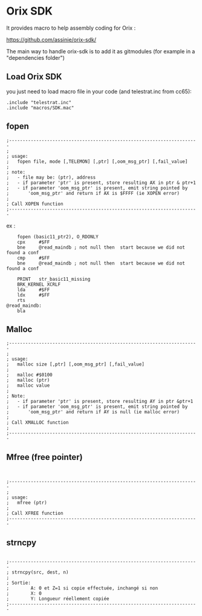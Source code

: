 # Orix SDK

It provides macro to help assembly coding for Orix :

https://github.com/assinie/orix-sdk/

The main way to handle orix-sdk is to add it as gitmodules (for example in a "dependencies folder")

## Load Orix SDK

you just need to load macro file in your code (and telestrat.inc from cc65):

```ca65
.include "telestrat.inc"
.include "macros/SDK.mac"
```

## fopen

```ca65
;----------------------------------------------------------------------
;
; usage:
;	fopen file, mode [,TELEMON] [,ptr] [,oom_msg_ptr] [,fail_value]
;
; note:
;	- file may be: (ptr), address
;	- if parameter 'ptr' is present, store resulting AX in ptr & ptr+1
;	- if parameter 'oom_msg_ptr' is present, emit string pointed by
;		'oom_msg_ptr' and return if AX is $FFFF (ie XOPEN error)
;
; Call XOPEN function
;----------------------------------------------------------------------
```

ex :

```ca65
    fopen (basic11_ptr2), O_RDONLY
    cpx     #$FF
    bne     @read_maindb ; not null then  start because we did not found a conf
    cmp     #$FF
    bne     @read_maindb ; not null then  start because we did not found a conf
    
    PRINT   str_basic11_missing
    BRK_KERNEL XCRLF
    lda     #$FF
    ldx     #$FF
    rts
@read_maindb:
    bla

```


## Malloc

```ca65
;----------------------------------------------------------------------
;
; usage:
;	malloc size [,ptr] [,oom_msg_ptr] [,fail_value]
;
;	malloc #$0100
;	malloc (ptr)
;	malloc value
;
; Note:
;	- if parameter 'ptr' is present, store resulting AY in ptr &ptr+1
;	- if parameter 'oom_msg_ptr' is present, emit string pointed by
;		'oom_msg_ptr' and return if AY is null (ie malloc error)
;
; Call XMALLOC function
;
;----------------------------------------------------------------------
```

## Mfree (free pointer)

```ca65


;----------------------------------------------------------------------
;
; usage:
;	mfree (ptr)
;
; Call XFREE function
;----------------------------------------------------------------------
```

## strncpy

```ca65

;----------------------------------------------------------------------
; strncpy(src, dest, n)
;
; Sortie:
;        A: 0 et Z=1 si copie effectuée, inchangé si non
;        X: 0
;        Y: Longueur réellement copiée
;----------------------------------------------------------------------
```
